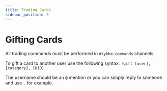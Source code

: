 ```yaml
---
title: Trading Cards
sidebar_position: 3
---
```

# Gifting Cards

All trading commands must be performed in `#tykhe-commands` channels.

To gift a card to another user use the following syntax:
`!gift [user], [category], [UID]`

The username should be an `@` mention or you can simply reply to someone and use `.` for example.